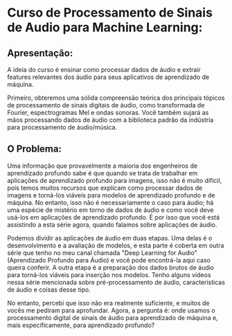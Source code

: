 # Curso de Processamento de Sinais de Audio para Machine Learning:

## Apresentação:
A ideia do curso é ensinar como processar dados de áudio e extrair features relevantes dos áudio para seus aplicativos de aprendizado de máquina.

Primeiro, obteremos uma sólida compreensão teórica dos principais tópicos de processamento de sinais digitais de áudio, como transformada de Fourier, espectrogramas Mel e ondas sonoras. Você também sujará as mãos processando dados de áudio com a biblioteca padrão da indústria para processamento de áudio/música.

## O Problema:
Uma informação que provavelmente a maioria dos engenheiros de aprendizado profundo sabe é que quando se trata de trabalhar em aplicações de aprendizado profundo para imagens, isso não é muito difícil, pois temos muitos recursos que explicam como processar dados de imagens e torná-los viáveis para modelos de aprendizado profundo e de máquina. No entanto, isso não é necessariamente o caso para áudio; há uma espécie de mistério em torno de dados de áudio e como você deve usá-los em aplicações de aprendizado profundo. É por isso que você está assistindo a esta série agora, quando falamos sobre aplicações de áudio.

Podemos dividir as aplicações de áudio em duas etapas. Uma delas é o desenvolvimento e a avaliação de modelos, e esta parte é coberta em outra série que tenho no meu canal chamada "Deep Learning for Audio" (Aprendizado Profundo para Áudio) e você pode encontrá-la aqui caso queira conferir. A outra etapa é a preparação dos dados brutos de áudio para torná-los viáveis para inserção nos modelos. Tenho alguns vídeos nessa série mencionada sobre pré-processamento de áudio, características de áudio e coisas desse tipo.

No entanto, percebi que isso não era realmente suficiente, e muitos de vocês me pediram para aprofundar. Agora, a pergunta é: onde usamos o processamento digital de sinais de áudio para aprendizado de máquina e, mais especificamente, para aprendizado profundo?
